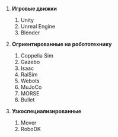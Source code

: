 1. __Игровые движки__

    1. Unity
    1. Unreal Engine
    1. Blender

1. __Огриентированные на робототехнику__

    1. Coppelia Sim
    1. Gazebo
    1. Isaac
    1. RaiSim
    1. Webots
    1. MuJoCo
    1. MORSE
    1. Bullet

1. __Узкоспециализированные__

    1. Mover
    1. RoboDK

